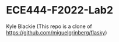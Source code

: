 # ECE444-F2022-Lab2
Kyle Blackie
(This repo is a clone of https://github.com/miguelgrinberg/flasky)
